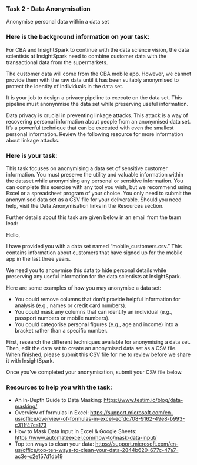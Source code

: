 <h3>Task 2 - Data Anonymisation</h3>
Anonymise personal data within a data set

<h3>Here is the background information on your task:</h3>
For CBA and InsightSpark to continue with the data science vision, the data scientists at InsightSpark need to combine customer data with the transactional data from the supermarkets.

The customer data will come from the CBA mobile app. However, we cannot provide them with the raw data until it has been suitably anonymised to protect the identity of individuals in the data set.

It is your job to design a privacy pipeline to execute on the data set. This pipeline must anonynmise the data set while preserving useful information.

Data privacy is crucial in preventing linkage attacks. This attack is a way of recovering personal information about people from an anonymised data set. It’s a powerful technique that can be executed with even the smallest personal information. Review the following resource for more information about linkage attacks.

<h3>Here is your task:</h3>
This task focuses on anonymising a data set of sensitive customer information. You must preserve the utility and valuable information within the dataset while anonymising any personal or sensitive information. You can complete this exercise with any tool you wish, but we recommend using Excel or a spreadsheet program of your choice. You only need to submit the anonymised data set as a CSV file for your deliverable. Should you need help, visit the Data Anonymisation links in the Resources section.

Further details about this task are given below in an email from the team lead:

Hello,

I have provided you with a data set named “mobile_customers.csv.” This contains information about customers that have signed up for the mobile app in the last three years.

We need you to anonymise this data to hide personal details while preserving any useful information for the data scientists at InsightSpark.

Here are some examples of how you may anonymise a data set:
 - You could remove columns that don’t provide helpful information for analysis (e.g., names or credit card numbers).
 - You could mask any columns that can identify an individual (e.g., passport numbers or mobile numbers).
 - You could categorise personal figures (e.g., age and income) into a bracket rather than a specific number.

First, research the different techniques available for anonymising a data set. Then, edit the data set to create an anonymised data set as a CSV file. When finished, please submit this CSV file for me to review before we share it with InsightSpark.

Once you’ve completed your anonymisation, submit your CSV file below.

<h3>Resources to help you with the task:</h3>

 - An In-Depth Guide to Data Masking: https://www.testim.io/blog/data-masking/
 - Overview of formulas in Excel: https://support.microsoft.com/en-us/office/overview-of-formulas-in-excel-ecfdc708-9162-49e8-b993-c311f47ca173
 - How to Mask Data Input in Excel & Google Sheets: https://www.automateexcel.com/how-to/mask-data-input/
 - Top ten ways to clean your data: https://support.microsoft.com/en-us/office/top-ten-ways-to-clean-your-data-2844b620-677c-47a7-ac3e-c2e157d1db19
